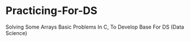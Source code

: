# Practicing-For-DS
 Solving Some Arrays Basic Problems In C, To Develop Base For DS (Data Science)

